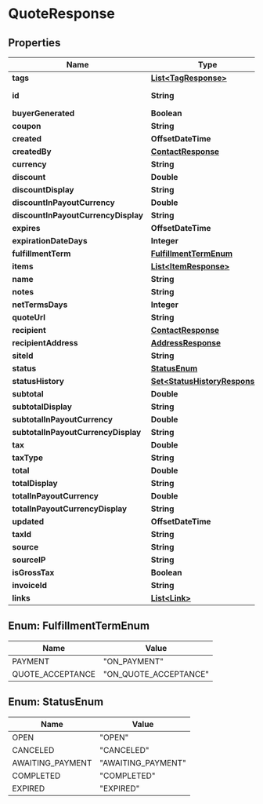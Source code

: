 

# QuoteResponse


## Properties

| Name | Type | Description | Notes |
|------------ | ------------- | ------------- | -------------|
|**tags** | [**List&lt;TagResponse&gt;**](TagResponse.md) |  |  [optional] |
|**id** | **String** | The quote id |  [optional] |
|**buyerGenerated** | **Boolean** |  |  [optional] |
|**coupon** | **String** |  |  [optional] |
|**created** | **OffsetDateTime** |  |  [optional] |
|**createdBy** | [**ContactResponse**](ContactResponse.md) |  |  [optional] |
|**currency** | **String** |  |  [optional] |
|**discount** | **Double** |  |  [optional] |
|**discountDisplay** | **String** |  |  [optional] |
|**discountInPayoutCurrency** | **Double** |  |  [optional] |
|**discountInPayoutCurrencyDisplay** | **String** |  |  [optional] |
|**expires** | **OffsetDateTime** |  |  [optional] |
|**expirationDateDays** | **Integer** |  |  [optional] |
|**fulfillmentTerm** | [**FulfillmentTermEnum**](#FulfillmentTermEnum) |  |  [optional] |
|**items** | [**List&lt;ItemResponse&gt;**](ItemResponse.md) |  |  [optional] |
|**name** | **String** |  |  [optional] |
|**notes** | **String** |  |  [optional] |
|**netTermsDays** | **Integer** |  |  [optional] |
|**quoteUrl** | **String** |  |  [optional] |
|**recipient** | [**ContactResponse**](ContactResponse.md) |  |  [optional] |
|**recipientAddress** | [**AddressResponse**](AddressResponse.md) |  |  [optional] |
|**siteId** | **String** |  |  [optional] |
|**status** | [**StatusEnum**](#StatusEnum) |  |  [optional] |
|**statusHistory** | [**Set&lt;StatusHistoryResponse&gt;**](StatusHistoryResponse.md) |  |  [optional] |
|**subtotal** | **Double** |  |  [optional] |
|**subtotalDisplay** | **String** |  |  [optional] |
|**subtotalInPayoutCurrency** | **Double** |  |  [optional] |
|**subtotalInPayoutCurrencyDisplay** | **String** |  |  [optional] |
|**tax** | **Double** |  |  [optional] |
|**taxType** | **String** |  |  [optional] |
|**total** | **Double** |  |  [optional] |
|**totalDisplay** | **String** |  |  [optional] |
|**totalInPayoutCurrency** | **Double** |  |  [optional] |
|**totalInPayoutCurrencyDisplay** | **String** |  |  [optional] |
|**updated** | **OffsetDateTime** |  |  [optional] |
|**taxId** | **String** |  |  [optional] |
|**source** | **String** |  |  [optional] |
|**sourceIP** | **String** |  |  [optional] |
|**isGrossTax** | **Boolean** |  |  [optional] |
|**invoiceId** | **String** |  |  [optional] |
|**links** | [**List&lt;Link&gt;**](Link.md) |  |  [optional] |



## Enum: FulfillmentTermEnum

| Name | Value |
|---- | -----|
| PAYMENT | &quot;ON_PAYMENT&quot; |
| QUOTE_ACCEPTANCE | &quot;ON_QUOTE_ACCEPTANCE&quot; |



## Enum: StatusEnum

| Name | Value |
|---- | -----|
| OPEN | &quot;OPEN&quot; |
| CANCELED | &quot;CANCELED&quot; |
| AWAITING_PAYMENT | &quot;AWAITING_PAYMENT&quot; |
| COMPLETED | &quot;COMPLETED&quot; |
| EXPIRED | &quot;EXPIRED&quot; |



